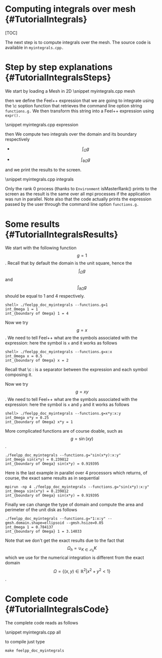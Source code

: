 Computing integrals over mesh {#TutorialIntegrals}
==================================

[TOC]

The next step is to compute integrals over the mesh. The source code is available in `myintegrals.cpp.`

# Step by step explanations {#TutorialIntegralsSteps}

We start by loading a Mesh in 2D
\snippet myintegrals.cpp mesh

then we define the Feel++ expression that we are going to integrate using the \c
soption function that retrieves the command line option string `functions.g.`  We then transform this string into a Feel++ expression using `expr().`

\snippet myintegrals.cpp expression

then We compute two integrals over the domain and its boundary respectively

 * $$\int_\Omega g$$

 * $$\int_{\partial \Omega} g$$

and we print the results to the screen.

\snippet myintegrals.cpp integrals

Only the rank 0 process (thanks to `Environment` isMasterRank() prints
to the screen as the result is the same over all mpi processes if the
application was run in parallel. Note also that the code actually prints the
expression passed by the user through the command line option `functions.g.`

# Some results {#TutorialIntegralsResults}

We start with the following function $$g=1$$. Recall that by default the
domain is the unit square, hence the $$\int_\Omega g$$ and $$\int_{\partial
\Omega} g$$ should be equal to 1 and 4 respectively.

```
shell> ./feelpp_doc_myintegrals --functions.g=1
int_Omega 1 = 1
int_{boundary of Omega} 1 = 4
```

Now we try $$g=x$$. We need to tell Feel++ what are the symbols associated
with the expression: here the symbol is `x`  and it works as follows

```
shell> ./feelpp_doc_myintegrals --functions.g=x:x
int_Omega x = 0.5
int_{boundary of Omega} x = 2
```

Recall that \c : is a separator between the expression and each symbol composing it.

Now we try $$g=x y$$. We need to tell Feel++ what are the symbols associated
with the expression: here the symbol is `x`  and `y`  and it works as follows

```
shell> ./feelpp_doc_myintegrals --functions.g=x*y:x:y
int_Omega x*y = 0.25
int_{boundary of Omega} x*y = 1
```

More complicated functions are of course doable, such as $$g=\sin( x y )$$.

```
./feelpp_doc_myintegrals --functions.g="sin(x*y):x:y"
int_Omega sin(x*y) = 0.239812
int_{boundary of Omega} sin(x*y) = 0.919395
```

Here is the last example in parallel over 4 processors which returns, of
course, the exact same results as in sequential

```
mpirun -np 4 ./feelpp_doc_myintegrals --functions.g="sin(x*y):x:y"
int_Omega sin(x*y) = 0.239812
int_{boundary of Omega} sin(x*y) = 0.919395
```

Finally we can change the type of domain and compute the area and perimeter of the unit disk as follows
```
./feelpp_doc_myintegrals --functions.g="1:x:y" --gmsh.domain.shape=ellipsoid --gmsh.hsize=0.05
int_Omega 1 = 0.784137
int_{boundary of Omega} 1 = 3.14033
```

Note that we don't get the exact results due to the fact that
$$\Omega_h = \cup_{K \in \mathcal{T}_h} K$$ which we use for the numerical
integration is different from the exact domain $$\Omega = \{ (x,y)\in
\mathbb{R}^2 | x^2+y^2 < 1\}$$.

#  Complete code {#TutorialIntegralsCode}

The complete code reads as follows

\snippet myintegrals.cpp all

to compile just type
```
make feelpp_doc_myintegrals
```
